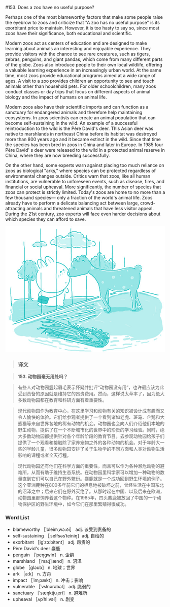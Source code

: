 #153. Does a zoo have no useful purpose?

Perhaps one of the most blameworthy factors that make some people raise the eyebrow to zoos and criticize that "A zoo has no useful purpose" is its exorbitant price to maintain. However, it is too hasty to say so, since most zoos have their significance, both educational and scientific.

Modern zoos act as centers of education and are designed to make learning about animals an interesting and enjoyable experience. They provide visitors with the chance to see rare creatures, such as tigers, zebras, penguins, and giant pandas, which come from many different parts of the globe. Zoos also introduce people to their own local wildlife, offering a valuable learning experience in an increasingly urban world. At the same time, most zoos provide educational programs aimed at a wide range of ages. A visit to a zoo provides children an opportunity to see and touch animals other than household pets. For older schoolchildren, many zoos conduct classes or day trips that focus on different aspects of animal biology and the impact of humans on animal life.

Modern zoos also have their scientific imports and can function as a sanctuary for endangered animals and therefore help maintaining ecosystems. In zoos scientists can create an animal population that can become self-sustaining in the wild. An example of a successful reintroduction to the wild is the Père David's deer. This Asian deer was native to marshlands in northeast China before its habitat was destroyed more than 800 years ago and it became extinct in the wild. Since that time the species has been bred in zoos in China and later in Europe. In 1985 four Père David' s deer were released to the wild in a protected animal reserve in China, where they are now breeding successfully.

On the other hand, some experts warn against placing too much reliance on zoos as biological "arks," where species can be protected regardless of environmental changes outside. Critics warn that zoos, like all human institutions, are vulnerable to unforeseen events, such as disease, fires, and financial or social upheaval. More significantly, the number of species that zoos can protect is strictly limited. Today's zoos are home to no more than a few thousand species— only a fraction of the world's animal life. Zoos already have to perform a delicate balancing act between large, crowd-attracting animals and threatened animals that have less visitor appeal. During the 21st century, zoo experts will face even harder decisions about which species they can afford to save.

![](images/TOEFL-iBT-High-Score-Essays-153.jpg)

> ### 译文

> **153. 动物园毫无用处吗？**

> 有些人对动物园竖起眉毛表示怀疑并批评“动物园没有用”，也许最应该为此受到责备的原因就是维持它的昂贵费用。然而，这样说太草率了，因为绝大多数动物园都在教育和科研方面有着重要性。

> 现代动物园作为教育中心，在这里学习和动物有关的知识被设计成有趣而又令人愉快的体验。它们给参观者提供了一个看到诸如老虎、斑马、企鹅和大熊猫等来自世界各地的稀有动物的机会。动物园也会向人们介绍他们本地的野生动物，提供了在一个不断城市化的世界中的珍贵的学习经验。同时，绝大多数动物园都提供针对各个年龄阶段的教育节目。去参观动物园给孩子们提供了一个观看和接触除了家养宠物之外的各种动物的机会。对于年龄大一些的学龄儿童，很多动物园安排了关于生物学的不同方面和人类对动物生活影响的课程或者全天行程。

> 现代动物园还有他们在科学方面的重要性，而且可以作为各种濒危动物的避难所，从而有助于维持生态系统。在动物园里科学家可以增加一种动物的数量直到它们可以自己在野外繁衍。麋鹿就是一个成功回到野生环境的例子。这个亚洲鹿种在800多年前它们的栖息地被破坏之前，曾经生活在中国东北的沼泽之中；后来它们在野外灭绝了。从那时起在中国、以及后来在欧洲，动物园里都饲养着这个物种。在1985年，四头麋鹿被放回了中国的一个动物保护区的野生环境中，如今它们在那里繁殖得很成功。

### Word List

 * blameworthy ［ˈbleimˌwə:ði］ adj. 该受到责备的
 * self-sustaining ［ˌselfsəsˈteiniŋ］adj. 自给的
 * exorbitant ［igˈzɔ:bitənt］ adj. 昂贵的
 * Père David's deer 麋鹿
 * penguin ［ˈpeŋgwin］ n. 企鹅
 * marshland ［ˈma:ʃˌlænd］ n. 沼泽
 * globe ［gləub］ n. 地球；世界
 * ark ［a:k］ n. 方舟
 * impact ［ˈimˌpækt］ n. 冲击；影响
 * vulnerable ［ˈvʌlnərəbəl］ adj. 脆弱的
 * sanctuary ［ˈsæŋktjuˌeri］ n. 避难所
 * upheaval ［ʌpˈhi:vəl］ n. 剧变
